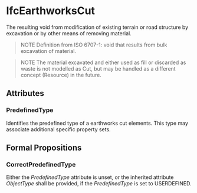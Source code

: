 # IfcEarthworksCut

The resulting void from modification of existing terrain or road structure by excavation or by other means of removing material.<!-- end of definition -->

> NOTE Definition from ISO 6707-1: void that results from bulk excavation of material.

> NOTE The material excavated and either used as fill or discarded as waste is not modelled as Cut, but may be handled as a different concept (Resource) in the future.

## Attributes

### PredefinedType
Identifies the predefined type of a earthworks cut elements. This type may associate additional specific property sets.

## Formal Propositions

### CorrectPredefinedType
Either the _PredefinedType_ attribute is unset, or the inherited attribute _ObjectType_ shall be provided, if the _PredefinedType_ is set to USERDEFINED.

